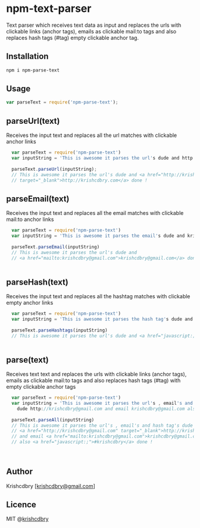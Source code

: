 # npm-text-parser
Text parser which receives text data as input and replaces the urls with clickable links (anchor tags), emails as clickable mail:to tags and also replaces hash tags (#tag) empty clickable anchor tag.

## Installation

```bash
npm i npm-parse-text
```

## Usage
```javascript
var parseText = require('npm-parse-text');
```

## parseUrl(text)

Receives the input text and replaces all the url matches with clickable anchor links 
```javascript
  var parseText = require('npm-parse-text')
  var inputString = 'This is awesome it parses the url's dude and http://krishcdbry.com done !'
  
  parseText.parseUrl(inputString);
  // This is awesome it parses the url's dude and <a href="http://krishcdbry.com" 
  // target="_blank">http://krishcdbry.com</a> done !
```

## parseEmail(text)

Receives the input text and replaces all the email matches with clickable mail:to anchor links  
```javascript
  var parseText = require('npm-parse-text')
  var inputString = 'This is awesome it parses the email's dude and krishcdbry@gmail.com done !'
  
  parseText.parseEmail(inputString)
  // This is awesome it parses the url's dude and  
  // <a href="mailto:krishcdbry@gmail.com">krishcdbry@gmail.com</a> done !
 
```

## parseHash(text)
Receives the input text and replaces all the hashtag matches with clickable empty anchor links
```javascript
  var parseText = require('npm-parse-text')
  var inputString = 'This is awesome it parses the hash tag's dude and #krishcdbry done !'
 
  parseText.parseHashtags(inputString)
  // This is awesome it parses the url's dude and <a href="javascript:;">#krishcdbry</a> done !
 
```

## parse(text)
  Receives text text and replaces the urls with clickable links (anchor tags),
  emails as clickable mail:to tags and also replaces hash tags (#tag) with empty clickable anchor tags
```javascript
  var parseText = require('npm-parse-text')
  var inputString = 'This is awesome it parses the url's , email's and hash tag's 
  	dude http://krishcdbry@gmail.com and email krishcdbry@gmail.com also #krishcdbry done !'
 
  parseText.parseAll(inputString)
  // This is awesome it parses the url's , email's and hash tag's dude 
  // <a href="http://krishcdbry@gmail.com" target="_blank">http://krishcdbry@gmail.com</a>
  // and email <a href="mailto:krishcdbry@gmail.com">krishcdbry@gmail.com</a> 
  // also <a href="javascript:;">#krishcdbry</a> done !
 
 
```

## Author
Krishcdbry [krishcdbry@gmail.com]

## Licence
MIT @[krishcdbry](krishcdbry.com)
